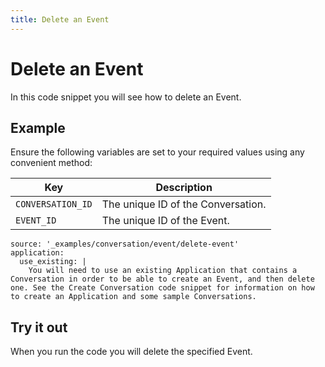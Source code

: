 ```yaml
---
title: Delete an Event
---
```


# Delete an Event

In this code snippet you will see how to delete an Event.

## Example

Ensure the following variables are set to your required values using any convenient method:

Key | Description
-- | --
`CONVERSATION_ID` | The unique ID of the Conversation.
`EVENT_ID` | The unique ID of the Event.

```code_snippets
source: '_examples/conversation/event/delete-event'
application:
  use_existing: |
    You will need to use an existing Application that contains a Conversation in order to be able to create an Event, and then delete one. See the Create Conversation code snippet for information on how to create an Application and some sample Conversations.
```

## Try it out

When you run the code you will delete the specified Event.
